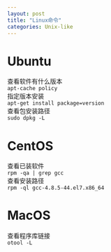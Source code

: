 ```yaml
---
layout: post
title: "Linux命令"
categories: Unix-like
---
```


# Ubuntu
查看软件有什么版本<br />`apt-cache policy`<br />指定版本安装<br />`apt-get install package=version`<br />查看包安装路径<br />`sudo dpkg -L`
# CentOS
查看已装软件<br />`rpm -qa | grep gcc`<br />查看安装路径<br />`rpm -ql gcc-4.8.5-44.el7.x86_64`
# MacOS
查看程序库链接<br />`otool -L`
